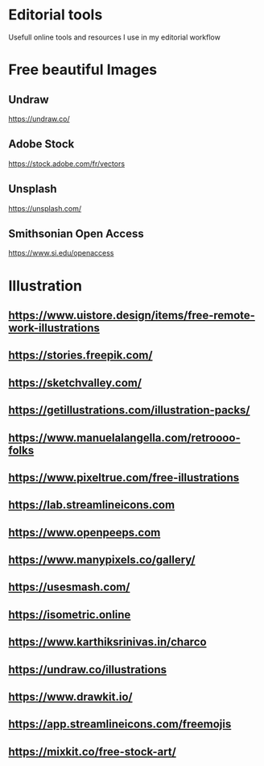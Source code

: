 # Editorial tools
Usefull online tools and resources I use in my editorial workflow

# Free beautiful Images
## Undraw
https://undraw.co/
## Adobe Stock
https://stock.adobe.com/fr/vectors
## Unsplash
https://unsplash.com/
## Smithsonian Open Access
https://www.si.edu/openaccess

# Illustration
## https://www.uistore.design/items/free-remote-work-illustrations
## https://stories.freepik.com/
## https://sketchvalley.com/
## https://getillustrations.com/illustration-packs/
## https://www.manuelalangella.com/retroooo-folks
## https://www.pixeltrue.com/free-illustrations
## https://lab.streamlineicons.com
## https://www.openpeeps.com
## https://www.manypixels.co/gallery/
## https://usesmash.com/
## https://isometric.online
## https://www.karthiksrinivas.in/charco
## https://undraw.co/illustrations
## https://www.drawkit.io/
## https://app.streamlineicons.com/freemojis
## https://mixkit.co/free-stock-art/
